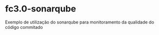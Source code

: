 # fc3.0-sonarqube
Exemplo de utilização do sonarqube para monitoramento da qualidade do código commitado
